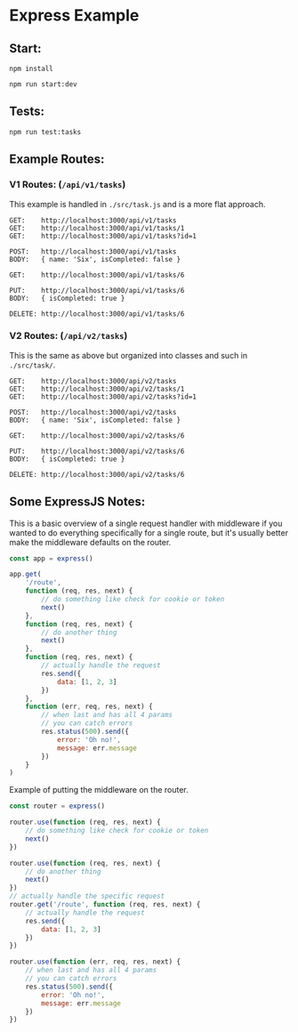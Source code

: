 # Express Example

## Start:

    npm install

    npm run start:dev

## Tests:

    npm run test:tasks

## Example Routes:

### V1 Routes: (`/api/v1/tasks`)

This example is handled in `./src/task.js` and is a more flat approach.

    GET:    http://localhost:3000/api/v1/tasks
    GET:    http://localhost:3000/api/v1/tasks/1
    GET:    http://localhost:3000/api/v1/tasks?id=1

    POST:   http://localhost:3000/api/v1/tasks
    BODY:   { name: 'Six', isCompleted: false }

    GET:    http://localhost:3000/api/v1/tasks/6

    PUT:    http://localhost:3000/api/v1/tasks/6
    BODY:   { isCompleted: true }

    DELETE: http://localhost:3000/api/v1/tasks/6

### V2 Routes: (`/api/v2/tasks`)

This is the same as above but organized into classes and such in `./src/task/`.

    GET:    http://localhost:3000/api/v2/tasks
    GET:    http://localhost:3000/api/v2/tasks/1
    GET:    http://localhost:3000/api/v2/tasks?id=1

    POST:   http://localhost:3000/api/v2/tasks
    BODY:   { name: 'Six', isCompleted: false }

    GET:    http://localhost:3000/api/v2/tasks/6

    PUT:    http://localhost:3000/api/v2/tasks/6
    BODY:   { isCompleted: true }

    DELETE: http://localhost:3000/api/v2/tasks/6

## Some ExpressJS Notes:

This is a basic overview of a single request handler with middleware if you
wanted to do everything specifically for a single route, but it's usually
better make the middleware defaults on the router.

```js
const app = express()

app.get(
    '/route',
    function (req, res, next) {
        // do something like check for cookie or token
        next()
    },
    function (req, res, next) {
        // do another thing
        next()
    },
    function (req, res, next) {
        // actually handle the request
        res.send({
            data: [1, 2, 3]
        })
    },
    function (err, req, res, next) {
        // when last and has all 4 params
        // you can catch errors
        res.status(500).send({
            error: 'Oh no!',
            message: err.message
        })
    }
)
```

Example of putting the middleware on the router.

```js
const router = express()

router.use(function (req, res, next) {
    // do something like check for cookie or token
    next()
})

router.use(function (req, res, next) {
    // do another thing
    next()
})
// actually handle the specific request
router.get('/route', function (req, res, next) {
    // actually handle the request
    res.send({
        data: [1, 2, 3]
    })
})

router.use(function (err, req, res, next) {
    // when last and has all 4 params
    // you can catch errors
    res.status(500).send({
        error: 'Oh no!',
        message: err.message
    })
})
```
